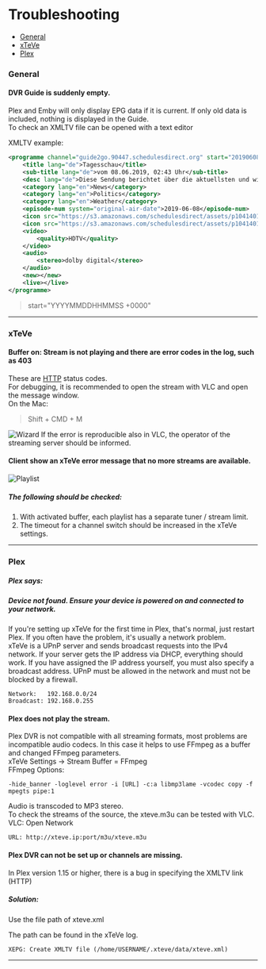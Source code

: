 # Troubleshooting

* [General](#general)
* [xTeVe](#xteve)
* [Plex](#plex)

### General
#### DVR Guide is suddenly empty.
Plex and Emby will only display EPG data if it is current. If only old data is included, nothing is displayed in the Guide.  
To check an XMLTV file can be opened with a text editor

XMLTV example:
```XML
<programme channel="guide2go.90447.schedulesdirect.org" start="20190608004300 +0000" stop="20190608004500 +0000">
    <title lang="de">Tagesschau</title>
    <sub-title lang="de">vom 08.06.2019, 02:43 Uhr</sub-title>
    <desc lang="de">Diese Sendung berichtet über die aktuellsten und wichtigsten Nachrichten der Bundesrepublik.&#xA;[vom 08.06.2019, 02:43 Uhr]</desc>
    <category lang="en">News</category>
    <category lang="en">Politics</category>
    <category lang="en">Weather</category>
    <episode-num system="original-air-date">2019-06-08</episode-num>
    <icon src="https://s3.amazonaws.com/schedulesdirect/assets/p10414016_b_v8_aa.jpg" height="720" width="480"></icon>
    <icon src="https://s3.amazonaws.com/schedulesdirect/assets/p10414016_b_h10_aa.jpg" height="540" width="960"></icon>
    <video>
        <quality>HDTV</quality>
    </video>
    <audio>
        <stereo>dolby digital</stereo>
    </audio>
    <new></new>
    <live></live>
</programme>
```

> start="YYYYMMDDHHMMSS +0000"

---

### xTeVe
#### Buffer on: Stream is not playing and there are error codes in the log, such as 403
These are [HTTP](https://en.wikipedia.org/wiki/List_of_HTTP_status_codes#4xx_Client_errors) status codes.  
For debugging, it is recommended to open the stream with VLC and open the message window.  
On the Mac:
> Shift + CMD + M

![Wizard](../images/vlc-01.png "VLC - Debug")
If the error is reproducible also in VLC, the operator of the streaming server should be informed.  



#### Client show an xTeVe error message that no more streams are available.

![Playlist](../images/playlist-02.jpg "xTeVe - Playlist limit")

##### The following should be checked:
1. With activated buffer, each playlist has a separate tuner / stream limit.  
2. The timeout for a channel switch should be increased in the xTeVe settings.  

---

### Plex

##### Plex says:  
##### Device not found. Ensure your device is powered on and connected to your network.

If you're setting up xTeVe for the first time in Plex, that's normal, just restart Plex. If you often have the problem, it's usually a network problem.  
xTeVe is a UPnP server and sends broadcast requests into the IPv4 network. If your server gets the IP address via DHCP, everything should work. If you have assigned the IP address yourself, you must also specify a broadcast address.
UPnP must be allowed in the network and must not be blocked by a firewall.

```
Network:   192.168.0.0/24
Broadcast: 192.168.0.255
```

#### Plex does not play the stream.
Plex DVR is not compatible with all streaming formats, most problems are incompatible audio codecs. In this case it helps to use FFmpeg as a buffer and changed FFmpeg parameters.  
xTeVe Settings -> Stream Buffer = FFmpeg  
FFmpeg Options:
```
-hide_banner -loglevel error -i [URL] -c:a libmp3lame -vcodec copy -f mpegts pipe:1
```
Audio is transcoded to MP3 stereo.  
To check the streams of the source, the xteve.m3u can be tested with VLC.  
VLC: Open Network
```
URL: http://xteve.ip:port/m3u/xteve.m3u
```

#### Plex DVR can not be set up or channels are missing.
In Plex version 1.15 or higher, there is a bug in specifying the XMLTV link (HTTP)
##### Solution:
Use the file path of xteve.xml

The path can be found in the xTeVe log.
```
XEPG: Create XMLTV file (/home/USERNAME/.xteve/data/xteve.xml)
```

---

